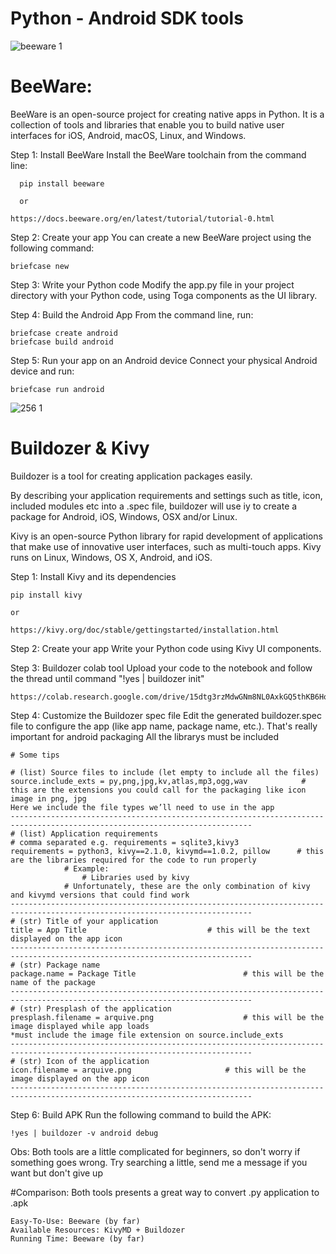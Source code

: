 # Python - Android SDK tools

![beeware 1](https://github.com/Btwo2/PythonToAndroidSDK/assets/110456965/25c7b7b0-df19-4acf-967b-d5ded2c08167)

# BeeWare:

BeeWare is an open-source project for creating native apps in Python. It is a collection of tools and libraries that enable you to build native user interfaces for iOS, Android, macOS, Linux, and Windows.

Step 1: Install BeeWare
Install the BeeWare toolchain from the command line:

	  pip install beeware

 	  or
  
    https://docs.beeware.org/en/latest/tutorial/tutorial-0.html

Step 2: Create your app
You can create a new BeeWare project using the following command:

	briefcase new

Step 3: Write your Python code
Modify the app.py file in your project directory with your Python code, using Toga components as the UI library.

Step 4: Build the Android App
From the command line, run:

	briefcase create android
	briefcase build android

Step 5: Run your app on an Android device
Connect your physical Android device and run:

	briefcase run android

![256 1](https://github.com/Btwo2/PythonToAndroidSDK/assets/110456965/db74d303-b96d-4958-96fc-c95154a9fdf7)


# Buildozer & Kivy

Buildozer is a tool for creating application packages easily.

By describing your application requirements and settings such as title, icon, included modules etc into a .spec file, buildozer will use iy to create a package for Android, iOS, Windows, OSX and/or Linux.

Kivy is an open-source Python library for rapid development of applications that make use of innovative user interfaces, such as multi-touch apps. Kivy runs on Linux, Windows, OS X, Android, and iOS.

Step 1: Install Kivy and its dependencies
  
	pip install kivy

 	or

  	https://kivy.org/doc/stable/gettingstarted/installation.html

Step 2: Create your app
Write your Python code using Kivy UI components.

Step 3: Buildozer colab tool
Upload your code to the notebook and follow the thread until command "!yes | buildozer init"

	https://colab.research.google.com/drive/15dtg3rzMdwGNm8NL0AxkGQ5thKB6HoJH#scrollTo=dotCHcJtHOnF

Step 4: Customize the Buildozer spec file
Edit the generated buildozer.spec file to configure the app (like app name, package name, etc.). That's really important for android packaging
All the librarys must be included

	# Some tips
 	
	# (list) Source files to include (let empty to include all the files)
	source.include_exts = py,png,jpg,kv,atlas,mp3,ogg,wav 			 # this are the extensions you could call for the packaging like icon image in png, jpg
	Here we include the file types we’ll need to use in the app
	----------------------------------------------------------------------------------------------------------------------------
	# (list) Application requirements
	# comma separated e.g. requirements = sqlite3,kivy3
	requirements = python3, kivy==2.1.0, kivymd==1.0.2, pillow		# this are the libraries required for the code to run properly
				# Example: 
    				# Libraries used by kivy 
				# Unfortunately, these are the only combination of kivy and kivymd versions that could find work
	----------------------------------------------------------------------------------------------------------------------------
	# (str) Title of your application
	title = App Title							# this will be the text displayed on the app icon
	----------------------------------------------------------------------------------------------------------------------------
	# (str) Package name
	package.name = Package Title						# this will be the name of the package
	----------------------------------------------------------------------------------------------------------------------------
	# (str) Presplash of the application
	presplash.filename = arquive.png					# this will be the image displayed while app loads
	*must include the image file extension on source.include_exts
	----------------------------------------------------------------------------------------------------------------------------
	# (str) Icon of the application
	icon.filename = arquive.png						# this will be the image displayed on the app icon
	----------------------------------------------------------------------------------------------------------------------------

Step 6: Build APK
Run the following command to build the APK:

	!yes | buildozer -v android debug

Obs: Both tools are a little complicated for beginners, so don't worry if something goes wrong. Try searching a little, send me a message if you want but don't give up

#Comparison:
Both tools presents a great way to convert .py application to .apk

    Easy-To-Use: Beeware (by far)
    Available Resources: KivyMD + Buildozer
    Running Time: Beeware (by far)
